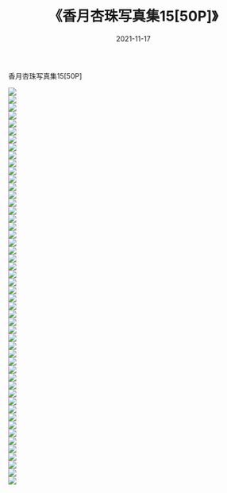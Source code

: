 ﻿---
layout: post
title:  《香月杏珠写真集15[50P]》
date:   2021-11-17
img: http://pic.660000.xyz/1:/性感/2021/香月杏珠写真集15[50P]/000.jpg
categories: [美女, 清纯, 唯美]
---

香月杏珠写真集15[50P]

  ![](http://pic.660000.xyz/1:/性感/2021/香月杏珠写真集15[50P]/001.jpg) <br> ![](http://pic.660000.xyz/1:/性感/2021/香月杏珠写真集15[50P]/002.jpg) <br> ![](http://pic.660000.xyz/1:/性感/2021/香月杏珠写真集15[50P]/003.jpg) <br> ![](http://pic.660000.xyz/1:/性感/2021/香月杏珠写真集15[50P]/004.jpg) <br> ![](http://pic.660000.xyz/1:/性感/2021/香月杏珠写真集15[50P]/005.jpg) <br> ![](http://pic.660000.xyz/1:/性感/2021/香月杏珠写真集15[50P]/006.jpg) <br> ![](http://pic.660000.xyz/1:/性感/2021/香月杏珠写真集15[50P]/007.jpg) <br> ![](http://pic.660000.xyz/1:/性感/2021/香月杏珠写真集15[50P]/008.jpg) <br> ![](http://pic.660000.xyz/1:/性感/2021/香月杏珠写真集15[50P]/009.jpg) <br> ![](http://pic.660000.xyz/1:/性感/2021/香月杏珠写真集15[50P]/010.jpg) <br> ![](http://pic.660000.xyz/1:/性感/2021/香月杏珠写真集15[50P]/011.jpg) <br> ![](http://pic.660000.xyz/1:/性感/2021/香月杏珠写真集15[50P]/012.jpg) <br> ![](http://pic.660000.xyz/1:/性感/2021/香月杏珠写真集15[50P]/013.jpg) <br> ![](http://pic.660000.xyz/1:/性感/2021/香月杏珠写真集15[50P]/014.jpg) <br> ![](http://pic.660000.xyz/1:/性感/2021/香月杏珠写真集15[50P]/015.jpg) <br> ![](http://pic.660000.xyz/1:/性感/2021/香月杏珠写真集15[50P]/016.jpg) <br> ![](http://pic.660000.xyz/1:/性感/2021/香月杏珠写真集15[50P]/017.jpg) <br> ![](http://pic.660000.xyz/1:/性感/2021/香月杏珠写真集15[50P]/018.jpg) <br> ![](http://pic.660000.xyz/1:/性感/2021/香月杏珠写真集15[50P]/019.jpg) <br> ![](http://pic.660000.xyz/1:/性感/2021/香月杏珠写真集15[50P]/020.jpg) <br> ![](http://pic.660000.xyz/1:/性感/2021/香月杏珠写真集15[50P]/021.jpg) <br> ![](http://pic.660000.xyz/1:/性感/2021/香月杏珠写真集15[50P]/022.jpg) <br> ![](http://pic.660000.xyz/1:/性感/2021/香月杏珠写真集15[50P]/023.jpg) <br> ![](http://pic.660000.xyz/1:/性感/2021/香月杏珠写真集15[50P]/024.jpg) <br> ![](http://pic.660000.xyz/1:/性感/2021/香月杏珠写真集15[50P]/025.jpg) <br> ![](http://pic.660000.xyz/1:/性感/2021/香月杏珠写真集15[50P]/026.jpg) <br> ![](http://pic.660000.xyz/1:/性感/2021/香月杏珠写真集15[50P]/027.jpg) <br> ![](http://pic.660000.xyz/1:/性感/2021/香月杏珠写真集15[50P]/028.jpg) <br> ![](http://pic.660000.xyz/1:/性感/2021/香月杏珠写真集15[50P]/029.jpg) <br> ![](http://pic.660000.xyz/1:/性感/2021/香月杏珠写真集15[50P]/030.jpg) <br> ![](http://pic.660000.xyz/1:/性感/2021/香月杏珠写真集15[50P]/031.jpg) <br> ![](http://pic.660000.xyz/1:/性感/2021/香月杏珠写真集15[50P]/032.jpg) <br> ![](http://pic.660000.xyz/1:/性感/2021/香月杏珠写真集15[50P]/033.jpg) <br> ![](http://pic.660000.xyz/1:/性感/2021/香月杏珠写真集15[50P]/034.jpg) <br> ![](http://pic.660000.xyz/1:/性感/2021/香月杏珠写真集15[50P]/035.jpg) <br> ![](http://pic.660000.xyz/1:/性感/2021/香月杏珠写真集15[50P]/036.jpg) <br> ![](http://pic.660000.xyz/1:/性感/2021/香月杏珠写真集15[50P]/037.jpg) <br> ![](http://pic.660000.xyz/1:/性感/2021/香月杏珠写真集15[50P]/038.jpg) <br> ![](http://pic.660000.xyz/1:/性感/2021/香月杏珠写真集15[50P]/039.jpg) <br> ![](http://pic.660000.xyz/1:/性感/2021/香月杏珠写真集15[50P]/040.jpg) <br> ![](http://pic.660000.xyz/1:/性感/2021/香月杏珠写真集15[50P]/041.jpg) <br> ![](http://pic.660000.xyz/1:/性感/2021/香月杏珠写真集15[50P]/042.jpg) <br> ![](http://pic.660000.xyz/1:/性感/2021/香月杏珠写真集15[50P]/043.jpg) <br> ![](http://pic.660000.xyz/1:/性感/2021/香月杏珠写真集15[50P]/044.jpg) <br> ![](http://pic.660000.xyz/1:/性感/2021/香月杏珠写真集15[50P]/045.jpg) <br> ![](http://pic.660000.xyz/1:/性感/2021/香月杏珠写真集15[50P]/046.jpg) <br> ![](http://pic.660000.xyz/1:/性感/2021/香月杏珠写真集15[50P]/047.jpg) <br> ![](http://pic.660000.xyz/1:/性感/2021/香月杏珠写真集15[50P]/048.jpg) <br> ![](http://pic.660000.xyz/1:/性感/2021/香月杏珠写真集15[50P]/049.jpg) <br> ![](http://pic.660000.xyz/1:/性感/2021/香月杏珠写真集15[50P]/050.jpg) <br>